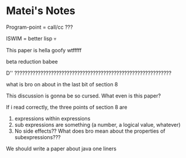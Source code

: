# Matei's Notes

Program-point = call/cc ???

ISWIM = better lisp 💀

This paper is hella goofy wtfffff

beta reduction babee

D'' ????????????????????????????????????????????????????????????

what is bro on about in the last bit of section 8

This discussion is gonna be so cursed. What even is this paper?

If i read correctly, the three points of section 8 are 
1. expressions within expressions
2. sub expressions are something (a number, a logical value, whatever)
3. No side effects?? What does bro mean about the properties of subexpressions???

We should write a paper about java one liners